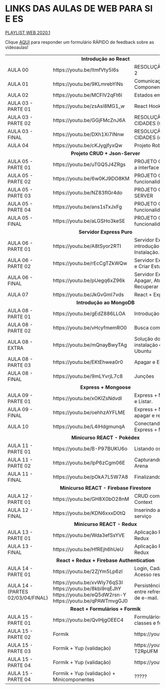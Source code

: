 

<h1>LINKS DAS AULAS DE WEB PARA SI E ES</h1>

<a href="https://www.youtube.com/playlist?list=PL2R4y_yfi1pc9RLA6E7hLwRolKqix7HPv">PLAYLIST WEB 2020.1</a>

Clique <a href="https://forms.gle/RD1sdBEVzr1Uqt47A">AQUI</a> para responder um formulário RÁPIDO de feedback sobre as videoaulas!

<table>
	<tr>
		<td colspan="3" align="center"><b>Introdução ao React</b></td>
	</tr>
	<tr>
		<td>
			AULA 00
		</td>
		<td width="35%">
			https://youtu.be/ItmfVty5I6s
		</td>
		<td>
			RESOLUÇÃO DO TRABALHO 2
		</td>
	</tr>
	<tr>
		<td>
			AULA 01
		</td>
		<td>
			https://youtu.be/9KLmrebYlNs
		</td>
		<td>
			Comunicação entre Componente Filho e Pai
		</td>
	</tr>
	<tr>
		<td>
			AULA 02
		</td>
		<td>
			https://youtu.be/MCFlV2qFt6I
		</td>
		<td>
			Estados em componentes.
		</td>
	</tr>
	<tr>
		<td>
			AULA 03 - PARTE 01
		</td>
		<td>
			https://youtu.be/zsAsl8MG1_w
		</td>
		<td>
			React Hooks
		</td>
	</tr>
	<tr>
		<td>
			AULA 03 - PARTE 02
		</td>
		<td>
			https://youtu.be/GGjFMcZnJ6A
		</td>
		<td>
			RESOLUÇÃO VOTAÇÃO DE CIDADES (Com Hooks)
		</td>
	</tr>
	<tr>
		<td>
			AULA 03 - FINAL
		</td>
		<td>
			https://youtu.be/DXh1Xi7INnw
		</td>
		<td>
			RESOLUÇÃO VOTAÇÃO DE CIDADES (com Classe)
		</td>
	</tr>
	<tr>
		<td>
			AULA 04
		</td>
		<td>
			https://youtu.be/cKJygjfyxQw
		</td>
		<td>
			Projeto Robô
		</td>
	</tr>
	<tr>
		<td colspan="3" align="center"><b>Projeto CRUD + Json-Server</b></td>
	</tr>
	<tr>
		<td>
			AULA 05 - PARTE 01
		</td>
		<td>
			https://youtu.be/uTGQ5J4ZRgs
		</td>
		<td>
			PROJETO CRUD: preparando a interface e links
		</td>
	</tr>
	<tr>
		<td>
			AULA 05 - PARTE 02
		</td>
		<td>
			https://youtu.be/6w0KJ9DO8KM
		</td>
		<td>
			PROJETO CRUD: a funcionalidade Create
		</td>
	</tr>
	<tr>
		<td>
			AULA 05 - PARTE 03
		</td>
		<td>
			https://youtu.be/NZ83flGr4do
		</td>
		<td>
			PROJETO CRUD: o JSON-SERVER
		</td>
	</tr>
	<tr>
		<td>
			AULA 05 - PARTE 04
		</td>
		<td>
			https://youtu.be/ans1sTxJxFg
		</td>
		<td>
			PROJETO CRUD: a funcionalidade List
		</td>
	</tr>
	<tr>
		<td>
			AULA 05 - FINAL
		</td>
		<td>
			https://youtu.be/aLGSHo3keSE
		</td>
		<td>
			PROJETO CRUD: a funcionalidade Edit e Delete
		</td>
	</tr>
	<tr>
		<td colspan="3" align="center"><b>Servidor Express Puro</b></td>
	</tr>
	<tr>
		<td>
			AULA 06 - PARTE 01
		</td>
		<td>
			https://youtu.be/A8tSyor2RTI
		</td>
		<td>
			Servidor Express Puro: introdução ao Express e Instalação.
		</td>
	</tr>
	<tr>
		<td>
			AULA 06 - PARTE 02
		</td>
		<td>
			https://youtu.be/rEcCgTZkWQw
		</td>
		<td>
			Servidor Express Puro: Listar e Criar Estudante
		</td>
	</tr>
	<tr>
		<td>
			AULA 06 - FINAL
		</td>
		<td>
			https://youtu.be/pUegq6xZ96k
		</td>
		<td>
			Servidor Express Puro: Apagar, Atualizar e Recuperar
		</td>
	</tr>
	<tr>
		<td>
			AULA 07
		</td>
		<td>
			https://youtu.be/JkGvGmI7vds
		</td>
		<td>
			React + Express
		</td>
	</tr>
	<tr>
		<td colspan="3" align="center"><b>Introdução ao MongoDB</b></td>
	</tr>
	<tr>
		<td>
			AULA 08 - PARTE 01
		</td>
		<td>
			https://youtu.be/gEdZ886LLOA
		</td>
		<td>
			Introdução ao MongoDB. 
		</td>
	</tr>
	<tr>
		<td>
			AULA 08 - PARTE 02
		</td>
		<td>
			https://youtu.be/vHcyfmemRO0
		</td>
		<td>
			Busca com critérios
		</td>
	</tr>
	<tr>
		<td>
			AULA 08 - EXTRA
		</td>
		<td>
			https://youtu.be/mQnayBwyTAg
		</td>
		<td>
			Solução do problema de instalação do MongoDB no Ubuntu
		</td>
	</tr>
	<tr>
		<td>
			AULA 08 - PARTE 03
		</td>
		<td>
			https://youtu.be/EKtEhwea0r0
		</td>
		<td>
			Apagar e Editar documentos
		</td>
	</tr>
	<tr>
		<td>
			AULA 08 - FINAL
		</td>
		<td>
			https://youtu.be/9mLYvrjL7c8
		</td>
		<td>
			Junções
		</td>
	</tr>
	<tr>
		<td colspan="3" align="center"><b>Express + Mongoose</b></td>
	</tr>
	<tr>
		<td>
			AULA 09 - PARTE 01
		</td>
		<td>
			https://youtu.be/xOKlZsNdvdI
		</td>
		<td>
			Express + Mongoose. Inserir e Listar.
		</td>
	</tr>
	<tr>
		<td>
			AULA 09 - FINAL
		</td>
		<td>
			https://youtu.be/oehhzAYFLME
		</td>
		<td>
			Express + Mongoose. Editar, apagar e recuperar.
		</td>
	</tr>
	<tr>
		<td>
			AULA 10
		</td>
		<td>
			https://youtu.be/L4IHdgmunqA
		</td>
		<td>
			Conectando o React com o Express + Mongoose.
		</td>
	</tr>
	<tr>
		<td colspan="3" align="center"><b>Minicurso REACT - Pokédex</b></td>
	</tr>
	<tr>
		<td>
			AULA 11 - PARTE 01
		</td>
		<td>
			https://youtu.be/B-P97BUKU6o
		</td>
		<td>
			Listando os Pokémons
		</td>
	</tr>
	<tr>
		<td>
			AULA 11 - PARTE 02
		</td>
		<td>
			https://youtu.be/IpP6zCgm06E
		</td>
		<td>
			Capturando os Pokémons, Arena
		</td>
	</tr>
	<tr>
		<td>
			AULA 11 - FINAL
		</td>
		<td>
			https://youtu.be/pOkA7L5W7A8
		</td>
		<td>
			Finalizando
		</td>
	</tr>
	<tr>
		<td colspan="3" align="center"><b>Minicurso REACT - Firebase Firestore</b></td>
	</tr>
	<tr>
		<td>
			AULA 12 - PARTE 01
		</td>
		<td>
			https://youtu.be/GH8X0bO28nM
		</td>
		<td>
			CRUD completo com React Context
		</td>
	</tr>
	<tr>
		<td>
			AULA 12 - FINAL
		</td>
		<td>
			https://youtu.be/KDN6xxxD0tQ
		</td>
		<td>
			Inserindo a camada de serviço
		</td>
	</tr>
	<tr>
		<td colspan="3" align="center"><b>Minicurso REACT - Redux</b></td>
	</tr>
	<tr>
		<td>
			AULA 13 - PARTE 01
		</td>
		<td>
			https://youtu.be/Wda3efSsYVE
		</td>
		<td>
			Aplicação Pokémon, SEM Redux
		</td>
	</tr>
	<tr>
		<td>
			AULA 13 - FINAL
		</td>
		<td>
			https://youtu.be/HfREjh6hUeU
		</td>
		<td>
			Aplicação Pokémon, COM Redux
		</td>
	</tr>
	<tr>
		<td colspan="3" align="center"><b>React + Redux + Firebase Authentication</b></td>
	</tr>
	<tr>
		<td>
			AULA 14 - PARTE 01
		</td>
		<td>
			https://youtu.be/2ZjYm5Lp6zI
		</td>
		<td>
			Login, Cadastro e Logout. Acesso restrito.
		</td>
	</tr>
	<tr>
		<td>
			AULA 14  - (PARTES 02/03/04/FINAL)
		</td>
		<td>
			https://youtu.be/xvWly76qS3I <br />
			https://youtu.be/8kbi9rqEJhY <br />
			https://youtu.be/eQ5dW2rsn-Y <br />
			https://youtu.be/qPAWTmvgGJ0
		</td>
		<td>
			Persistência do estado geral <br /> entre refreshes, confirmação de e-mail.
		</td>
	</tr>
	<tr>
		<td colspan="3" align="center"><b>React + Formulários + Formik</b></td>
	</tr>
	<tr>
		<td>
			AULA 15 - PARTE 01
		</td>
		<td>
			https://youtu.be/QvlHjgOEEC4
		</td>
		<td>
			Formulários puros com classes e funções.
		</td>
	</tr>
	<tr>
		<td>
			AULA 15 - PARTE 02
		</td>
		<td>
			Formik
		</td>
		<td>
			https://youtu.be/ddb-t2JE-l4
		</td>
	</tr>
	<tr>
		<td>
			AULA 15 - PARTE 03
		</td>
		<td>
			Formik + Yup (validação)
		</td>
		<td>
			https://youtu.be/fTb-T2RpUFM	
		</td>
	</tr>
	<tr>
		<td>
			AULA 15 - PARTE 04
		</td>
		<td>
			Formik + Yup (validação)
		</td>
		<td>
			https://youtu.be/a1f__ce8P64
		</td>
	</tr>
	<tr>
		<td>
			AULA 15 - PARTE 04
		</td>
		<td>
			Formik + Yup (validação) + Minicomponentes
		</td>
		<td>
			?????
		</td>
	</tr>
</table>


  



